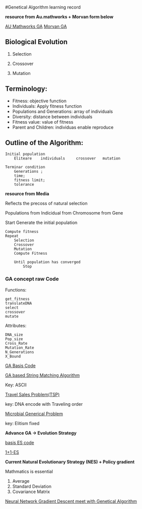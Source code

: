 #Genetical Algorithm learning record

**resource from Au.mathworks + Morvan form below**

[AU Mathworks GA](https://au.mathworks.com/help/gads/how-the-genetic-algorithm-works.html)
[Morvan GA](https://morvanzhou.github.io/)

## Biological Evolution

1. Selection

2. Crossover

3. Mutation

## Terminology:

* Fitness: objective function
* Individuals: Apply fitness function
* Populations and Generations: array of individuals
* Diversity: distance between individuals
* Fitness value: value of fitness
* Parent and Children: individuas enable reproduce

## Outline of the Algorithm:

	Initial population 
		Eliteare 	individuals 	crossover 	mutation

	Terminar condition
		Generations ; 
		time; 
		fitness limit; 
		tolerance

**resource from Media**

Reflects the precoss of natural selection

Populations from Indicidual from Chromosome from Gene

Start
Generate the initial population

	Compute fitness
	Repeat
		Selection
		Crossover
		Mutation
		Compute Fitness

		Until population has converged
			Stop

### **GA concept raw Code**

Functions:

	get_fitness
	translateDNA
	select
	crossover
	mutate

Attributes:

	DNA_size
	Pop_size
	Cross_Rate
	Mutation_Rate
	N_Generations
	X_Bound

[GA Basis Code](https://github.com/waylen94/Machine-Learning-Case-Study/blob/master/Genetical%20Algorithm/Genetic%20Algorithm_basis.py)



[GA based String Matching Algorithm](https://github.com/waylen94/Machine-Learning-Case-Study/blob/master/Genetical%20Algorithm/Genetic%20Algorithm_string_match.py)

Key: ASCII


[Travel Sales Problem(TSP)](https://github.com/waylen94/Machine-Learning-Case-Study/blob/master/Genetical%20Algorithm/Genetic%20Algorithm_Travel_Sales.py)

key: DNA encode with Traveling order



[Microbial Generical Problem](https://github.com/waylen94/Machine-Learning-Case-Study/blob/master/Genetical%20Algorithm/Genetic%20Algorithm_Microbial_GA.py)

key: Elitism fixed


**Advance GA -> Evolution Strategy**

[basis ES code](https://github.com/waylen94/Machine-Learning-Case-Study/blob/master/Genetical%20Algorithm/Evolution%20strategy.py)


[1+1-ES](https://github.com/waylen94/Machine-Learning-Case-Study/blob/master/Genetical%20Algorithm/Evolution%20strategy_1%2B1.py)




**Current Natural Evolutionary Strategy (NES) + Policy gradient**

Mathmatics is essential

1. Average 
2. Standard Deviation
3. Covariance Matrix


[Neural Network Gradient Descent meet with Genetical Algorithm](https://github.com/waylen94/Machine-Learning-Case-Study/blob/master/Genetical%20Algorithm/Evolution%20strategy_gradient.py)









